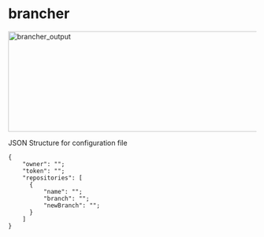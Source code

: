 # brancher
<img width="956" height="204" alt="brancher_output" src="https://github.com/user-attachments/assets/4bb8b1bf-4ef0-48f4-94fa-8e7510249949" />

JSON Structure for configuration file
```
{
    "owner": "";
    "token": "";
    "repositories": [
      {
          "name": "";
          "branch": "";
          "newBranch": "";
      }
    ]
}
```

